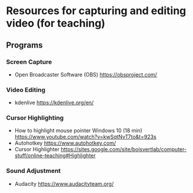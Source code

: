 # Resources for capturing and editing video (for teaching)

## Programs

### Screen Capture

* Open Broadcaster Software (OBS) https://obsproject.com/

### Video Editing

* kdenlive https://kdenlive.org/en/

### Cursor Highlighting

* How to highlight mouse pointer Windows 10 (18 min) https://www.youtube.com/watch?v=kwSqtNvT7to&t=923s
* Autohotkey https://www.autohotkey.com/
* Cursor Highlighter https://sites.google.com/site/boisvertlab/computer-stuff/online-teaching#Highlighter

### Sound Adjustment

* Audacity https://www.audacityteam.org/
